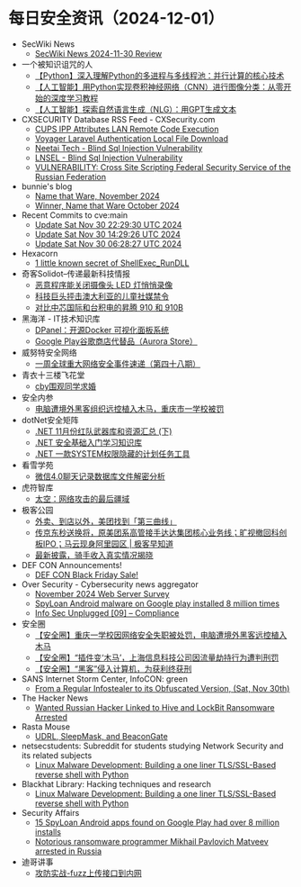 # 每日安全资讯（2024-12-01）

- SecWiki News
  - [SecWiki News 2024-11-30 Review](http://www.sec-wiki.com/?2024-11-30)
- 一个被知识诅咒的人
  - [【Python】深入理解Python的多进程与多线程池：并行计算的核心技术](https://blog.csdn.net/nokiaguy/article/details/144153786)
  - [【人工智能】用Python实现卷积神经网络（CNN）进行图像分类：从零开始的深度学习教程](https://blog.csdn.net/nokiaguy/article/details/144153759)
  - [【人工智能】探索自然语言生成（NLG）：用GPT生成文本](https://blog.csdn.net/nokiaguy/article/details/144153717)
- CXSECURITY Database RSS Feed - CXSecurity.com
  - [CUPS IPP Attributes LAN Remote Code Execution](https://cxsecurity.com/issue/WLB-2024110051)
  - [Voyager Laravel Authentication Local File Download](https://cxsecurity.com/issue/WLB-2024110050)
  - [Neetai Tech - Blind Sql Injection Vulnerability](https://cxsecurity.com/issue/WLB-2024110049)
  - [LNSEL - Blind Sql Injection Vulnerability](https://cxsecurity.com/issue/WLB-2024110048)
  - [VULNERABILITY: Cross Site Scripting Federal Security Service of the Russian Federation](https://cxsecurity.com/issue/WLB-2024110047)
- bunnie's blog
  - [Name that Ware, November 2024](https://www.bunniestudios.com/blog/2024/name-that-ware-november-2024/)
  - [Winner, Name that Ware October 2024](https://www.bunniestudios.com/blog/2024/winner-name-that-ware-october-2024/)
- Recent Commits to cve:main
  - [Update Sat Nov 30 22:29:30 UTC 2024](https://github.com/trickest/cve/commit/a6097b1cab42f286e94315ab6f74189eb0dc0d9d)
  - [Update Sat Nov 30 14:29:26 UTC 2024](https://github.com/trickest/cve/commit/65bfb6fcfc9a442c5a6de0553fede273ec0dd6ae)
  - [Update Sat Nov 30 06:28:27 UTC 2024](https://github.com/trickest/cve/commit/8f067b4f869c7089f14d745d39038e3797bf1807)
- Hexacorn
  - [1 little known secret of ShellExec_RunDLL](https://www.hexacorn.com/blog/2024/11/30/1-little-known-secret-of-shellexec_rundll/)
- 奇客Solidot–传递最新科技情报
  - [恶意程序能关闭摄像头 LED 灯悄悄录像](https://www.solidot.org/story?sid=79921)
  - [科技巨头抨击澳大利亚的儿童社媒禁令](https://www.solidot.org/story?sid=79920)
  - [对比中芯国际和台积电的昇腾 910 和 910B](https://www.solidot.org/story?sid=79919)
- 黑海洋 - IT技术知识库
  - [DPanel：开源Docker 可视化面板系统](https://www.upx8.com/4490)
  - [Google Play谷歌商店代替品（Aurora Store）](https://www.upx8.com/4488)
- 威努特安全网络
  - [一周全球重大网络安全事件速递（第四十八期）](https://mp.weixin.qq.com/s?__biz=MzAwNTgyODU3NQ==&mid=2651129340&idx=1&sn=0478c74ef5bc9ce2bb92fa193ad60d2d&chksm=80e71f4cb790965ae32f229e9b31a75eb91baccdf833b388ec07f54dffdb01bbbb43722f90e8&scene=58&subscene=0#rd)
- 青衣十三楼飞花堂
  - [cby围观同学求婚](https://mp.weixin.qq.com/s?__biz=MzUzMjQyMDE3Ng==&mid=2247487758&idx=1&sn=982ca71dd0242d09a5ed9effb713cb7b&chksm=fab2d231cdc55b272c7a13ced462c00ed4130726b2c76730765c49c778e0a6d88f252b9db043&scene=58&subscene=0#rd)
- 安全内参
  - [电脑遭境外黑客组织远控植入木马，重庆市一学校被罚](https://mp.weixin.qq.com/s?__biz=MzI4NDY2MDMwMw==&mid=2247513188&idx=1&sn=95866e13f9f593d7552035d867d5db75&chksm=ebfaf344dc8d7a52fe027852ee37f604705b3f3856a95b3cf33a579cb9422ab4ce15f6b4f813&scene=58&subscene=0#rd)
- dotNet安全矩阵
  - [.NET 11月份红队武器库和资源汇总 (下)](https://mp.weixin.qq.com/s?__biz=MzUyOTc3NTQ5MA==&mid=2247497130&idx=1&sn=fd4c1c6b845fc3e936f43f0b86458067&chksm=fa595b47cd2ed2515cb285a9cb6c65e3834776f81ce5df8f72cfaf89ef74f5b4cbcaf97f76c3&scene=58&subscene=0#rd)
  - [.NET 安全基础入门学习知识库](https://mp.weixin.qq.com/s?__biz=MzUyOTc3NTQ5MA==&mid=2247497130&idx=2&sn=ac0457105208cd3910dd65039e85bd0b&chksm=fa595b47cd2ed25131c2987099c8276052f9d253f4df4175d0ed3d296863d5d1b01970fa5a5c&scene=58&subscene=0#rd)
  - [.NET 一款SYSTEM权限隐藏的计划任务工具](https://mp.weixin.qq.com/s?__biz=MzUyOTc3NTQ5MA==&mid=2247497130&idx=3&sn=8852eeb61f7cef4c9190e00c97b4be46&chksm=fa595b47cd2ed2515baa91e0dd69dc2b01be5214d18af85ae2f92090d12291e525566f6fb13a&scene=58&subscene=0#rd)
- 看雪学苑
  - [微信4.0聊天记录数据库文件解密分析](https://mp.weixin.qq.com/s?__biz=MjM5NTc2MDYxMw==&mid=2458584587&idx=1&sn=bd672102f10e062f90cd9276a1d2ca2f&chksm=b18c368186fbbf971c94b8c1ff5aa3460e81079ace27c66b897bb8b03ab4f35a74c45888ba97&scene=58&subscene=0#rd)
- 虎符智库
  - [太空：网络攻击的最后疆域](https://mp.weixin.qq.com/s?__biz=MzIwNjYwMTMyNQ==&mid=2247492839&idx=1&sn=49498d20229d6ad154180306e4f0ddeb&chksm=971d89e5a06a00f3cbd342ee525e496c2e071fe49419369e1e01e45041fd74330eb2b247d358&scene=58&subscene=0#rd)
- 极客公园
  - [外卖、到店以外，美团找到「第三曲线」](https://mp.weixin.qq.com/s?__biz=MTMwNDMwODQ0MQ==&mid=2653066307&idx=1&sn=864fd9489abdd95635019caa069d39e5&chksm=7e57e9f5492060e385879a378619a464c9c818a6d68e31c3fe9fc5cd12227145c84cae400d45&scene=58&subscene=0#rd)
  - [传京东秒送换将，原美团系高管接手达达集团核心业务线；旷视撤回科创板IPO；马云现身阿里园区 | 极客早知道](https://mp.weixin.qq.com/s?__biz=MTMwNDMwODQ0MQ==&mid=2653066285&idx=1&sn=c776b90fd5e670731892e6395404f97f&chksm=7e57e99b4920608d6a6401c056ab402c9baedb0bd1dcb6af18a7b298943eb82c53d6e38e6c1b&scene=58&subscene=0#rd)
  - [最新披露，骑手收入真实情况揭晓](https://mp.weixin.qq.com/s?__biz=MTMwNDMwODQ0MQ==&mid=2653066285&idx=2&sn=50e992891ed446059a7419f09ada5145&chksm=7e57e99b4920608dbdb9b76ab0f0b46358dde8642a1513f503eefce2a8f0c6d52e6a4f8c075d&scene=58&subscene=0#rd)
- DEF CON Announcements!
  - [DEF CON Black Friday Sale!](https://shop.defcon.org)
- Over Security - Cybersecurity news aggregator
  - [November 2024 Web Server Survey](https://www.netcraft.com/blog/november-2024-web-server-survey/)
  - [SpyLoan Android malware on Google play installed 8 million times](https://www.bleepingcomputer.com/news/security/spyloan-android-malware-on-google-play-installed-8-million-times/)
  - [Info Sec Unplugged [09] – Compliance](https://roccosicilia.com/2024/11/30/info-sec-unplugged-09-compliance/)
- 安全圈
  - [【安全圈】重庆一学校因网络安全失职被处罚，电脑遭境外黑客远控植入木马](https://mp.weixin.qq.com/s?__biz=MzIzMzE4NDU1OQ==&mid=2652066343&idx=1&sn=dac289849aa3002172d66bc0a7027e09&chksm=f36e7e67c419f77115e2d03eebe74269c0901a6b592e9a48632f710add5a2fd5b00f18c9d650&scene=58&subscene=0#rd)
  - [【安全圈】“插件变‘木马’，上海信息科技公司因流量劫持行为遭判刑罚](https://mp.weixin.qq.com/s?__biz=MzIzMzE4NDU1OQ==&mid=2652066343&idx=2&sn=efea10af979662c9eb148230f5e61f53&chksm=f36e7e67c419f77143df1c377f63053e20bb0dc3db7f662fb34459d9eea171c30e9820f084a3&scene=58&subscene=0#rd)
  - [【安全圈】“黑客”侵入计算机，为获利终获刑](https://mp.weixin.qq.com/s?__biz=MzIzMzE4NDU1OQ==&mid=2652066343&idx=3&sn=019baa0ef97c0636f6d9165d1a1443bc&chksm=f36e7e67c419f7714d9c6afd761635e221a58d38af62291b0af8636674fa507b1436a232b379&scene=58&subscene=0#rd)
- SANS Internet Storm Center, InfoCON: green
  - [From a Regular Infostealer to its Obfuscated Version, (Sat, Nov 30th)](https://isc.sans.edu/diary/rss/31484)
- The Hacker News
  - [Wanted Russian Hacker Linked to Hive and LockBit Ransomware Arrested](https://thehackernews.com/2024/11/wanted-russian-cybercriminal-linked-to.html)
- Rasta Mouse
  - [UDRL, SleepMask, and BeaconGate](https://rastamouse.me/udrl-sleepmask-and-beacongate/)
- netsecstudents: Subreddit for students studying Network Security and its related subjects
  - [Linux Malware Development: Building a one liner TLS/SSL-Based reverse shell with Python](https://www.reddit.com/r/netsecstudents/comments/1h38vhq/linux_malware_development_building_a_one_liner/)
- Blackhat Library: Hacking techniques and research
  - [Linux Malware Development: Building a one liner TLS/SSL-Based reverse shell with Python](https://www.reddit.com/r/blackhat/comments/1h383w2/linux_malware_development_building_a_one_liner/)
- Security Affairs
  - [15 SpyLoan Android apps found on Google Play had over 8 million installs](https://securityaffairs.com/171553/cyber-crime/15-spyloan-android-apps-on-google-play.html)
  - [Notorious ransomware programmer Mikhail Pavlovich Matveev arrested in Russia](https://securityaffairs.com/171541/cyber-crime/mikhail-pavlovich-matveev-arrested-in-russia.html)
- 迪哥讲事
  - [攻防实战-fuzz上传接口到内网](https://mp.weixin.qq.com/s?__biz=MzIzMTIzNTM0MA==&mid=2247496445&idx=1&sn=5dada7b97b53d2949eda0c804ef64b96&chksm=e8a5f89edfd2718828d52c74571359a10b3b4a74044ff194b39cec0e541ed79844fe69002fed&scene=58&subscene=0#rd)
